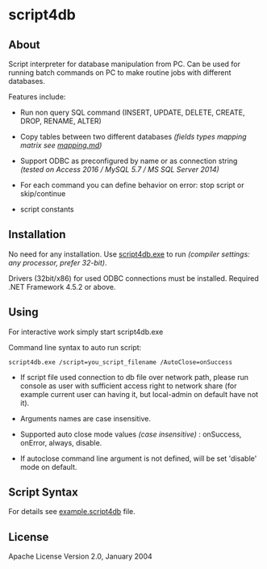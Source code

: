 script4db
=========

About
-----
Script interpreter for database manipulation from PC.
Can be used for running batch commands on PC to make routine jobs with different databases.

Features include:
- Run non query SQL command (INSERT, UPDATE, DELETE, CREATE, DROP, RENAME, ALTER)

- Copy tables between two different databases *(fields types mapping matrix see [mapping.md](https://github.com/gorenstein/script4db/blob/master/mapping.md))*

- Support ODBC as preconfigured by name or as connection string *(tested on Access 2016 / MySQL 5.7 / MS SQL Server 2014)*

- For each command you can define behavior on error: stop script or skip/continue

- script constants

Installation
------------
No need for any installation.
Use [script4db.exe](https://github.com/gorenstein/script4db/blob/master/script4db.exe) to run _(compiler settings: any processor, prefer 32-bit)_.

Drivers (32bit/x86) for used ODBC connections must be installed.
Required .NET Framework 4.5.2 or above.

Using
-----
For interactive work simply start script4db.exe

Command line syntax to auto run script:
~~~
script4db.exe /script=you_script_filename /AutoClose=onSuccess
~~~

* If script file used connection to db file over network path, please run console as user with sufficient access right to network share
  (for example current user can having it, but local-admin on default have not it).

* Arguments names are case insensitive.

* Supported auto close mode values _(case insensitive)_ : onSuccess, onError, always, disable.

* If autoclose command line argument is not defined, will be set 'disable' mode on default.

Script Syntax
-------------
For details see [example.script4db](https://github.com/gorenstein/script4db/blob/master/example.script4db) file.


License
-------
Apache License Version 2.0, January 2004
